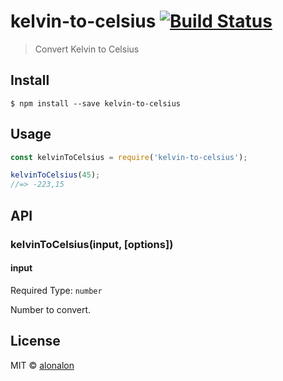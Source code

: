 # kelvin-to-celsius [![Build Status](https://travis-ci.org/alonalon/kelvin-to-celsius.svg?branch=master)](https://travis-ci.org/alonalon/kelvin-to-celsius)

> Convert Kelvin to Celsius


## Install

```
$ npm install --save kelvin-to-celsius
```


## Usage

```js
const kelvinToCelsius = require('kelvin-to-celsius');

kelvinToCelsius(45);
//=> -223,15
```


## API

### kelvinToCelsius(input, [options])

#### input
Required
Type: `number`

Number to convert.

## License

MIT © [alonalon](http://github.com/alonalon)
